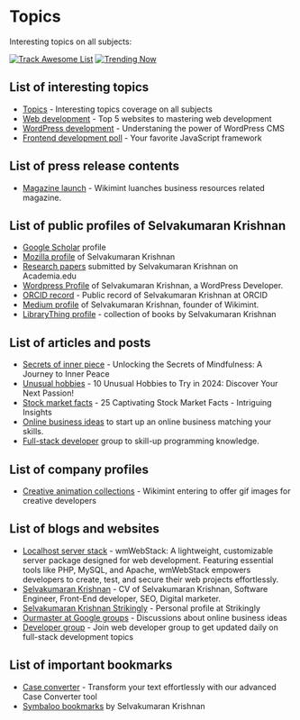 # Topics

Interesting topics on all subjects:

[![Track Awesome List](https://www.trackawesomelist.com/badge.svg)](https://www.trackawesomelist.com/selvaklnc/topics)  [![Trending Now](https://img.shields.io/badge/View_on_GitHub-Click_here-blue.svg)](https://github.com/trending)


## List of interesting topics

* [Topics](https://selvaklnc.github.io/topics/) - Interesting topics coverage on all subjects
* [Web development](https://docs.google.com/spreadsheets/d/1JEZEvXD6ffsrAihui59pl5SU86y_zfrPLH8KkYxfzD4/edit?gid=0#gid=0) - Top 5 websites to mastering web development
* [WordPress development](https://docs.google.com/document/d/1t8Af6dCM1JrVYLeepSNkxgBlpYcUlhRuZ3GXVqpibj4/edit) - Understaning the power of WordPress CMS
* [Frontend development poll](https://docs.google.com/forms/d/e/1FAIpQLSfYrvYXnuGTsr4bJb0USQtlNi5nr7_CQuIILz5SZ_c7LYE62Q/viewform) - Your favorite JavaScript framework

## List of press release contents

* [Magazine launch](https://www.prlog.org/13028884-wikimint-launches-new-online-magazine-for-business-and-resources.html) - Wikimint luanches business resources related magazine.

## List of public profiles of Selvakumaran Krishnan

* [Google Scholar](https://scholar.google.com/citations?user=vc-N3msAAAAJ&hl=en) profile
* [Mozilla profile](https://support.mozilla.org/en-US/user/selvaklnc/) of Selvakumaran Krishnan
* [Research papers](https://annamalai.academia.edu/SelvakumaranKrishnan) submitted by Selvakumaran Krishnan on Academia.edu
* [Wordpress Profile](https://profiles.wordpress.org/selvaklnc/) of Selvakumaran Krishnan, a WordPress Developer.
* [ORCID record](https://orcid.org/0009-0000-8447-0285) - Public record of Selvakumaran Krishnan at ORCID
* [Medium profile](https://medium.com/@selvakumarankrishnan/about) of Selvakumaran Krishnan, founder of Wikimint.
* [LibraryThing profile](https://www.librarything.com/profile/selvaklnc) - collection of books by Selvakumaran Krishnan

## List of articles and posts

* [Secrets of inner piece](https://www.tumblr.com/magazinechronicles/732720366640939008/unlocking-the-secrets-of-mindfulness-a-journey-to?source=share) - Unlocking the Secrets of Mindfulness: A Journey to Inner Peace
* [Unusual hobbies](https://www.reddit.com/r/wikimintcreations/comments/1cuxctj/10_unusual_hobbies_to_try_in_2024_discover_your/) - 10 Unusual Hobbies to Try in 2024: Discover Your Next Passion!
* [Stock market facts](https://www.wikimint.com/2024/01/interesting-facts-about-stock-market.html) - 25 Captivating Stock Market Facts - Intriguing Insights
* [Online business ideas](https://groups.google.com/g/ourmaster/c/VNygVkcCQLw) to start up an online business matching your skills.
* [Full-stack developer](https://groups.google.com/g/fullstackwebdev/c/njUAZJvXMQk) group to skill-up programming knowledge.

## List of company profiles

* [Creative animation collections](https://giphy.com/channel/wikimint) - Wikimint entering to offer gif images for creative developers

## List of blogs and websites

* [Localhost server stack](https://webstack.wikimint.com) - wmWebStack: A lightweight, customizable server package designed for web development. Featuring essential tools like PHP, MySQL, and Apache, wmWebStack empowers developers to create, test, and secure their web projects effortlessly.
* [Selvakumaran Krishnan](https://selvakumaran.is-a.dev/) - CV of Selvakumaran Krishnan, Software Engineer, Front-End developer, SEO, Digital marketer.
* [Selvakumaran Krishnan Strikingly](https://ourmaster.mystrikingly.com/) - Personal profile at Strikingly
* [Ourmaster at Google groups](https://groups.google.com/g/ourmaster) - Discussions about online business ideas
* [Developer group](https://groups.google.com/g/fullstackwebdev) - Join web developer group to get updated daily on full-stack development topics

## List of important bookmarks

* [Case converter](https://www.linkedin.com/feed/update/urn:li:activity:7195453146377166848) - Transform your text effortlessly with our advanced Case Converter tool
* [Symbaloo bookmarks](https://www.symbaloo.com/mix/selvaklnc) by Selvakumaran Krishnan  
